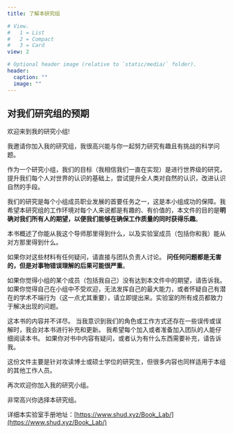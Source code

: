 ```yaml
---
title: 了解本研究组

# View.
#   1 = List
#   2 = Compact
#   3 = Card
view: 2

# Optional header image (relative to `static/media/` folder).
header:
  caption: ""
  image: ""
---
```



## 对我们研究组的预期

欢迎来到我的研究小组!

我邀请你加入我的研究组，我很高兴能与你一起努力研究有趣且有挑战的科学问题。

作为一个研究小组，我们的目标（我相信我们一直在实现）是进行世界级的研究，提升我们每个人对世界的认识的基础上，尝试提升全人类对自然的认识，改进认识自然的手段。

我们的研究是每个小组成员职业发展的首要任务之一，这是本小组成功的保障。我希望本研究组的工作环境对每个人来说都是有趣的、有价值的，本文件的目的是**明确对我们所有人的期望，以便我们能够在确保工作质量的同时获得乐趣**。

本书概述了你能从我这个导师那里得到什么，以及实验室成员（包括你和我）能从对方那里得到什么。

如果你对这些材料有任何疑问，请直接与团队负责人讨论。
**问任何问题都是无害的，但是对事物错误理解的后果可能很严重**。

如果你觉得小组的某个成员（包括我自己）没有达到本文件中的期望，请告诉我。如果你觉得自己在小组中不受欢迎，无法发挥自己的最大能力，或者怀疑自己有潜在的学术不端行为（这一点尤其重要），请立即提出来。实验室的所有成员都致力于解决出现的问题。

这本书的内容并不详尽。 当我意识到我们的角色或工作方式还存在一些误传或误解时，我会对本书进行补充和更新。 我希望每个加入或者准备加入团队的人能仔细阅读本书。 如果你对书中内容有疑问，或者认为有什么东西需要补充，请告诉我。

这份文件主要是针对攻读博士或硕士学位的研究生，但很多内容也同样适用于本组的其他工作人员。


再次欢迎你加入我的研究小组。

非常高兴你选择本研究组。

详细本实验室手册地址：[https://www.shud.xyz/Book_Lab/](https://www.shud.xyz/Book_Lab/)
